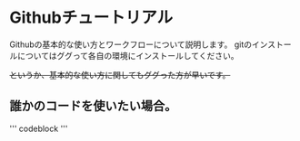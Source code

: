 # Githubチュートリアル
Githubの基本的な使い方とワークフローについて説明します。
gitのインストールについてはググって各自の環境にインストールしてください。

~~というか、基本的な使い方に関してもググった方が早いです。~~

## 誰かのコードを使いたい場合。
'''
codeblock
'''
